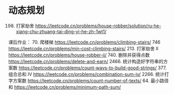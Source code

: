 # 动态规划

198. 打家劫舍 https://leetcode.cn/problems/house-robber/solution/ru-he-xiang-chu-zhuang-tai-ding-yi-he-zh-1wt1/

课后作业：
70. 爬楼梯 https://leetcode.cn/problems/climbing-stairs/
746 https://leetcode.cn/problems/min-cost-climbing-stairs/
213. 打家劫舍 II https://leetcode.cn/problems/house-robber-ii/
740. 删除并获得点数 https://leetcode.cn/problems/delete-and-earn/
2466. 统计构造好字符串的方案数 https://leetcode.cn/problems/count-ways-to-build-good-strings/
377. 组合总和 Ⅳ https://leetcode.cn/problems/combination-sum-iv/
2266. 统计打字方案数 https://leetcode.cn/problems/count-number-of-texts/
64. 最小路径和 https://leetcode.cn/problems/minimum-path-sum/
